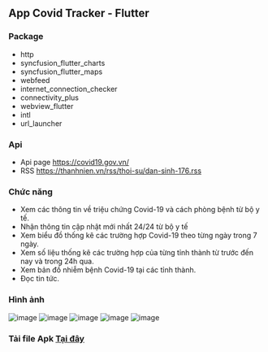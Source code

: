 ## App Covid Tracker - Flutter
### Package
* http
* syncfusion_flutter_charts
* syncfusion_flutter_maps
* webfeed
* internet_connection_checker
* connectivity_plus
* webview_flutter
* intl
* url_launcher
### Api
* Api page https://covid19.gov.vn/ 
* RSS https://thanhnien.vn/rss/thoi-su/dan-sinh-176.rss 
### Chức năng
* Xem các thông tin về triệu chứng Covid-19 và cách phòng bệnh từ bộ y tế. 
* Nhận thông tin cập nhật mới nhất 24/24 từ bộ y tế 
* Xem biểu đồ thống kê các trường hợp Covid-19 theo từng ngày trong 7 ngày.
* Xem số liệu thống kê các trường hợp của từng tỉnh thành từ trước đến nay và trong 24h qua.
* Xem bản đồ nhiễm bệnh Covid-19 tại các tỉnh thành. 
* Đọc tin tức.
### Hình ảnh
![image](https://user-images.githubusercontent.com/56111787/164131732-1e6d056d-71cd-49eb-be22-1057f57c5188.png)
![image](https://user-images.githubusercontent.com/56111787/164131776-413d06bd-31e1-4d06-a184-4fd03baf2d8b.png)
![image](https://user-images.githubusercontent.com/56111787/164131799-756b7638-26ff-4a76-82e2-8b15e5f47e25.png)
![image](https://user-images.githubusercontent.com/56111787/164131821-b609d0ab-019a-4e82-b5bd-d9dd86b11105.png)
![image](https://user-images.githubusercontent.com/56111787/164131827-57292a5b-024a-4cb3-a4ca-d45aa81caf01.png)

### Tải file Apk [Tại đây](https://drive.google.com/file/d/1-g4iAWEmpLwCfiD9ZtXeIblngsS5OBkQ/view?usp=sharing)
